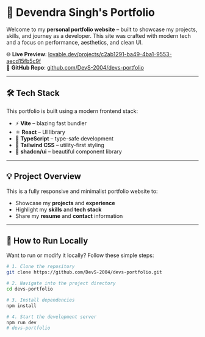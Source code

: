 # 🚀 Devendra Singh's Portfolio

Welcome to my **personal portfolio website** – built to showcase my projects, skills, and journey as a developer. This site was crafted with modern tech and a focus on performance, aesthetics, and clean UI.

🌐 **Live Preview**: [lovable.dev/projects/c2ab1291-ba49-4ba1-9553-aecd15fb5c9f](https://devs-portfoilio-navy.vercel.app)  
📂 **GitHub Repo**: [github.com/DevS-2004/devs-portfolio](https://github.com/DevS-2004/devs-portfolio)

---

## 🛠️ Tech Stack

This portfolio is built using a modern frontend stack:

- ⚡️ **Vite** – blazing fast bundler
- ⚛️ **React** – UI library
- 🧠 **TypeScript** – type-safe development
- 💅 **Tailwind CSS** – utility-first styling
- 🧱 **shadcn/ui** – beautiful component library

---

## 💡 Project Overview

This is a fully responsive and minimalist portfolio website to:

- Showcase my **projects** and **experience**
- Highlight my **skills** and **tech stack**
- Share my **resume** and **contact** information

---

## 🔧 How to Run Locally

Want to run or modify it locally? Follow these simple steps:

```bash
# 1. Clone the repository
git clone https://github.com/DevS-2004/devs-portfolio.git

# 2. Navigate into the project directory
cd devs-portfolio

# 3. Install dependencies
npm install

# 4. Start the development server
npm run dev
#   d e v s - p o r t f o l i o  
 